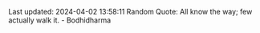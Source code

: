 Last updated: 2024-04-02 13:58:11
Random Quote: All know the way; few actually walk it. - Bodhidharma